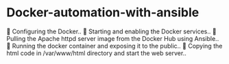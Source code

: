# Docker-automation-with-ansible
🔹 Configuring the Docker.. 
🔹 Starting and enabling the Docker services.. 
🔹 Pulling the Apache httpd server image from the Docker Hub using Ansible.. 
🔹 Running  the docker container and exposing it to the public.. 
🔹 Copying the html code in /var/www/html directory and start the web server..

